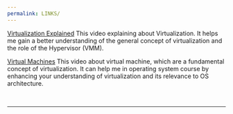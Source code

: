 ```yaml
---
permalink: LINKS/
---
```

[Virtualization Explained](https://www.youtube.com/watch?v=FZR0rG3HKIk&ab_channel=IBMTechnology)
This video explaining about Virtualization. 
It helps me gain a better understanding of the general concept of virtualization and the role of the Hypervisor (VMM).

[Virtual Machines](https://www.youtube.com/watch?v=daDbY2iDmU0&t=515s&ab_channel=NesoAcademy)
This video about virtual machine, which are a fundamental concept of virtualization.
It can help me in operating system course by enhancing your understanding of virtualization and its relevance to OS architecture.

<br>
<hr>
